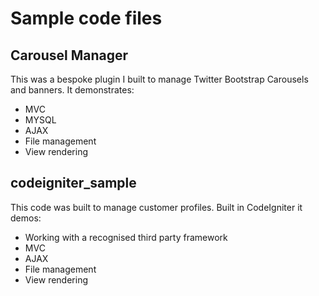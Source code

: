 # Sample code files

## Carousel Manager

This was a bespoke plugin I built to manage Twitter Bootstrap Carousels and banners.  It demonstrates:

* MVC
* MYSQL
* AJAX
* File management 
* View rendering 

## codeigniter_sample

This code was built to manage customer profiles.  Built in CodeIgniter it demos:

* Working with a recognised third party framework 
* MVC
* AJAX
* File management 
* View rendering 
